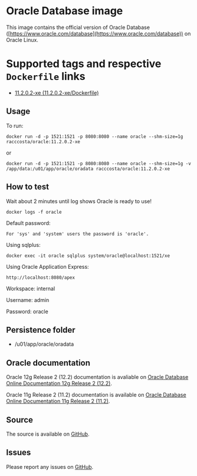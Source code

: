 # Oracle Database image

This image contains the official version of Oracle Database ([https://www.oracle.com/database](https://www.oracle.com/database)) on Oracle Linux.


# Supported tags and respective `Dockerfile` links

-	[11.2.0.2-xe (11.2.0.2-xe/Dockerfile)](https://github.com/racc-costa/dockerfiles/blob/master/oracle/Dockerfile)

## Usage


To run:

	docker run -d -p 1521:1521 -p 8080:8080 --name oracle --shm-size=1g racccosta/oracle:11.2.0.2-xe

or

	docker run -d -p 1521:1521 -p 8080:8080 --name oracle --shm-size=1g -v /app/data:/u01/app/oracle/oradata racccosta/oracle:11.2.0.2-xe
	

## How to test


Wait about 2 minutes until log shows Oracle is ready to use!

	docker logs -f oracle 	


Default password:

	For 'sys' and 'system' users the password is 'oracle'.

Using sqlplus:

	docker exec -it oracle sqlplus system/oracle@localhost:1521/xe 


Using Oracle Application Express:

	http://localhost:8080/apex

Workspace: internal

Username: admin

Password: oracle


## Persistence folder
-	/u01/app/oracle/oradata


## Oracle documentation
Oracle 12g Release 2 (12.2) documentation is avaliable on [Oracle Database Online Documentation 12g Release 2 (12.2)](http://www.oracle.com/technetwork/database/enterprise-edition/documentation/database-093888.html).

Oracle 11g Release 2 (11.2) documentation is available on [Oracle Database Online Documentation 11g Release 2 (11.2)](http://docs.oracle.com/cd/E11882_01/index.htm).


## Source

The source is available on [GitHub](https://github.com/racc-costa/dockerfiles/tree/master/oracle).


## Issues

Please report any issues on [GitHub](https://github.com/racc-costa/dockerfiles/issues).
